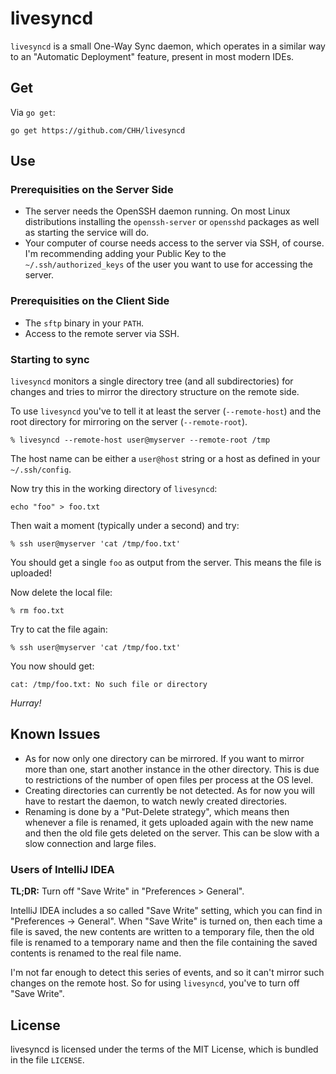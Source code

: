 # livesyncd

`livesyncd` is a small One-Way Sync daemon, which operates in a similar
way to an "Automatic Deployment" feature, present in most modern IDEs.

## Get

Via `go get`:

	go get https://github.com/CHH/livesyncd

## Use

### Prerequisities on the Server Side

- The server needs the OpenSSH daemon running. On most Linux distributions
  installing the `openssh-server` or `opensshd` packages as well as
  starting the service will do.
- Your computer of course needs access to the server via SSH, of course.
  I'm recommending adding your Public Key to the `~/.ssh/authorized_keys`
  of the user you want to use for accessing the server.

### Prerequisities on the Client Side

- The `sftp` binary in your `PATH`.
- Access to the remote server via SSH.

### Starting to sync

`livesyncd` monitors a single directory tree (and all subdirectories) 
for changes and tries to mirror the directory structure on the remote side.

To use `livesyncd` you've to tell it at least the server (`--remote-host`)
and the root directory for mirroring on the server (`--remote-root`).

	% livesyncd --remote-host user@myserver --remote-root /tmp

The host name can be either a `user@host` string or a host as defined in your
`~/.ssh/config`.

Now try this in the working directory of `livesyncd`:

	echo "foo" > foo.txt

Then wait a moment (typically under a second) and try:

	% ssh user@myserver 'cat /tmp/foo.txt'

You should get a single `foo` as output from the server. This means the
file is uploaded!

Now delete the local file:

	% rm foo.txt

Try to cat the file again:

	% ssh user@myserver 'cat /tmp/foo.txt'

You now should get:

	cat: /tmp/foo.txt: No such file or directory

_Hurray!_

## Known Issues

- As for now only one directory can be mirrored. If you want to mirror
  more than one, start another instance in the other directory. This is
  due to restrictions of the number of open files per process at the OS
  level.
- Creating directories can currently be not detected. As for now you
  will have to restart the daemon, to watch newly created directories.
- Renaming is done by a "Put-Delete strategy", which means then whenever
  a file is renamed, it gets uploaded again with the new name and then
  the old file gets deleted on the server. This can be slow with a slow
  connection and large files.

### Users of IntelliJ IDEA

**TL;DR:** Turn off "Save Write" in "Preferences > General".

IntelliJ IDEA includes a so called "Save Write" setting, which you can
find in "Preferences -> General". When "Save Write" is turned on, then
each time a file is saved, the new contents are written to a temporary
file, then the old file is renamed to a temporary name and then the file
containing the saved contents is renamed to the real file name.

I'm not far enough to detect this series of events, and so it can't
mirror such changes on the remote host. So for using `livesyncd`, you've
to turn off "Save Write".

## License

livesyncd is licensed under the terms of the MIT License, which is
bundled in the file `LICENSE`.

